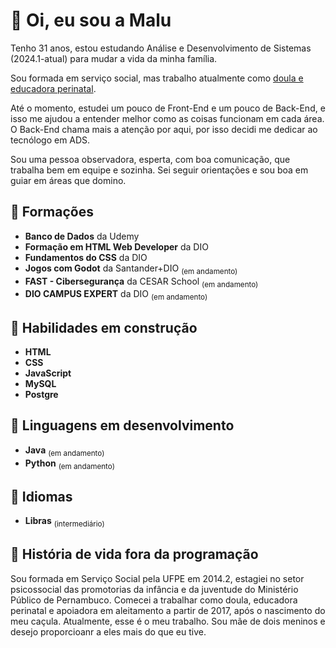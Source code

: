 # :wave: Oi, eu sou a Malu

Tenho 31 anos, estou estudando Análise e Desenvolvimento de Sistemas (2024.1-atual) para mudar a vida da minha família.

Sou formada em serviço social, mas trabalho atualmente como [doula e educadora perinatal](https://instagram.com/maludoula).

Até o momento, estudei um pouco de Front-End e um pouco de Back-End, e isso me ajudou a entender melhor como as coisas funcionam em cada área. O Back-End chama mais a atenção por aqui, por isso decidi me dedicar ao tecnólogo em ADS.

Sou uma pessoa observadora, esperta, com boa comunicação, que trabalha bem em equipe e sozinha. Sei seguir orientações e sou boa em guiar em áreas que domino. 

## :diamond_shape_with_a_dot_inside: Formações

- **Banco de Dados** da Udemy
- **Formação em HTML Web Developer** da DIO
- **Fundamentos do CSS** da DIO
- **Jogos com Godot** da Santander+DIO <sub>(em andamento)</sub>
- **FAST - Cibersegurança** da CESAR School <sub>(em andamento)</sub>
- **DIO CAMPUS EXPERT** da DIO <sub>(em andamento)</sub>

## :diamond_shape_with_a_dot_inside: Habilidades em construção

- **HTML**
- **CSS**
- **JavaScript**
- **MySQL**
- **Postgre**

## :diamond_shape_with_a_dot_inside: Linguagens em desenvolvimento

- **Java** <sub>(em andamento)</sub>
- **Python** <sub>(em andamento)</sub>

## :diamond_shape_with_a_dot_inside: Idiomas
- **Libras** <sub>(intermediário)</sub>


## :diamond_shape_with_a_dot_inside: História de vida fora da programação
Sou formada em Serviço Social pela UFPE em 2014.2, estagiei no setor psicossocial das promotorias da infância e da juventude do Ministério Público de Pernambuco.
Comecei a trabalhar como doula, educadora perinatal e apoiadora em aleitamento a partir de 2017, após o nascimento do meu caçula. Atualmente, esse é o meu trabalho.
Sou mãe de dois meninos e desejo proporcioanr a eles mais do que eu tive.